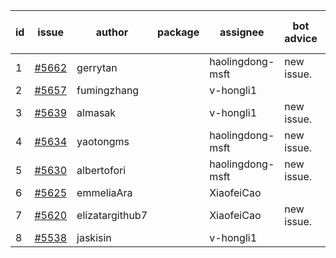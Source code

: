 | id | issue | author | package | assignee | bot advice | created date of issue | target release date | date from target |
| ------ | ------ | ------ | ------ | ------ | ------ | ------ | ------ | :-----: |
| 1 | [#5662](https://github.com/Azure/sdk-release-request/issues/5662) | gerrytan |  | haolingdong-msft | new issue. | 11-04 | 11-21 |  |
| 2 | [#5657](https://github.com/Azure/sdk-release-request/issues/5657) | fumingzhang |  | v-hongli1 |  | 10-30 | 11-21 |  |
| 3 | [#5639](https://github.com/Azure/sdk-release-request/issues/5639) | almasak |  | v-hongli1 | new issue. | 10-23 | 11-21 |  |
| 4 | [#5634](https://github.com/Azure/sdk-release-request/issues/5634) | yaotongms |  | haolingdong-msft | new issue. | 10-23 | 11-22 |  |
| 5 | [#5630](https://github.com/Azure/sdk-release-request/issues/5630) | albertofori |  | haolingdong-msft | new issue. | 10-22 | 11-22 |  |
| 6 | [#5625](https://github.com/Azure/sdk-release-request/issues/5625) | emmeliaAra |  | XiaofeiCao |  | 10-22 | 11-22 |  |
| 7 | [#5620](https://github.com/Azure/sdk-release-request/issues/5620) | elizatargithub7 |  | XiaofeiCao | new issue. | 10-16 | 11-22 |  |
| 8 | [#5538](https://github.com/Azure/sdk-release-request/issues/5538) | jaskisin |  | v-hongli1 |  | 09-27 | 10-24 |  |
